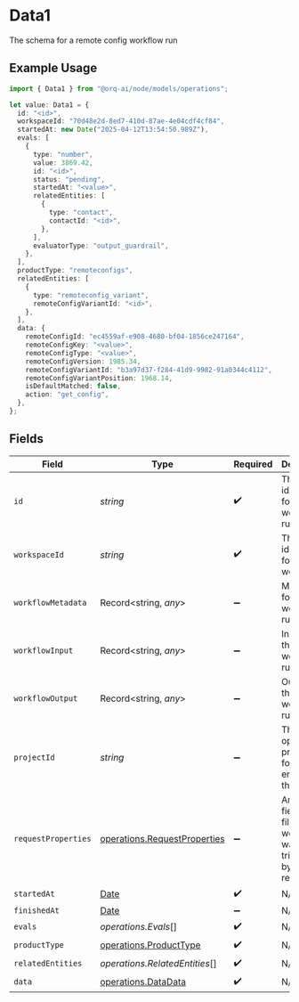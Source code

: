 # Data1

The schema for a remote config workflow run

## Example Usage

```typescript
import { Data1 } from "@orq-ai/node/models/operations";

let value: Data1 = {
  id: "<id>",
  workspaceId: "70d48e2d-8ed7-410d-87ae-4e04cdf4cf84",
  startedAt: new Date("2025-04-12T13:54:50.989Z"),
  evals: [
    {
      type: "number",
      value: 3869.42,
      id: "<id>",
      status: "pending",
      startedAt: "<value>",
      relatedEntities: [
        {
          type: "contact",
          contactId: "<id>",
        },
      ],
      evaluatorType: "output_guardrail",
    },
  ],
  productType: "remoteconfigs",
  relatedEntities: [
    {
      type: "remoteconfig_variant",
      remoteConfigVariantId: "<id>",
    },
  ],
  data: {
    remoteConfigId: "ec4559af-e908-4680-bf04-1856ce247164",
    remoteConfigKey: "<value>",
    remoteConfigType: "<value>",
    remoteConfigVersion: 1985.34,
    remoteConfigVariantId: "b3a97d37-f284-41d9-9982-91a0344c4112",
    remoteConfigVariantPosition: 1968.14,
    isDefaultMatched: false,
    action: "get_config",
  },
};
```

## Fields

| Field                                                                                         | Type                                                                                          | Required                                                                                      | Description                                                                                   |
| --------------------------------------------------------------------------------------------- | --------------------------------------------------------------------------------------------- | --------------------------------------------------------------------------------------------- | --------------------------------------------------------------------------------------------- |
| `id`                                                                                          | *string*                                                                                      | :heavy_check_mark:                                                                            | The unique identifier for the workflow run                                                    |
| `workspaceId`                                                                                 | *string*                                                                                      | :heavy_check_mark:                                                                            | The unique identifier for the workspace                                                       |
| `workflowMetadata`                                                                            | Record<string, *any*>                                                                         | :heavy_minus_sign:                                                                            | Metadata for the workflow run                                                                 |
| `workflowInput`                                                                               | Record<string, *any*>                                                                         | :heavy_minus_sign:                                                                            | Input for the workflow run                                                                    |
| `workflowOutput`                                                                              | Record<string, *any*>                                                                         | :heavy_minus_sign:                                                                            | Output for the workflow run                                                                   |
| `projectId`                                                                                   | *string*                                                                                      | :heavy_minus_sign:                                                                            | The optional project_id for the entity of the event                                           |
| `requestProperties`                                                                           | [operations.RequestProperties](../../models/operations/requestproperties.md)                  | :heavy_minus_sign:                                                                            | An optional field that is filled if the workflow was triggered by an HTTP request             |
| `startedAt`                                                                                   | [Date](https://developer.mozilla.org/en-US/docs/Web/JavaScript/Reference/Global_Objects/Date) | :heavy_check_mark:                                                                            | N/A                                                                                           |
| `finishedAt`                                                                                  | [Date](https://developer.mozilla.org/en-US/docs/Web/JavaScript/Reference/Global_Objects/Date) | :heavy_minus_sign:                                                                            | N/A                                                                                           |
| `evals`                                                                                       | *operations.Evals*[]                                                                          | :heavy_check_mark:                                                                            | N/A                                                                                           |
| `productType`                                                                                 | [operations.ProductType](../../models/operations/producttype.md)                              | :heavy_check_mark:                                                                            | N/A                                                                                           |
| `relatedEntities`                                                                             | *operations.RelatedEntities*[]                                                                | :heavy_check_mark:                                                                            | N/A                                                                                           |
| `data`                                                                                        | [operations.DataData](../../models/operations/datadata.md)                                    | :heavy_check_mark:                                                                            | N/A                                                                                           |